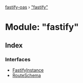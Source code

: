 [fastify-oas](../README.md) › ["fastify"](_fastify_.md)

# Module: "fastify"

## Index

### Interfaces

- [FastifyInstance](../interfaces/_fastify_.fastifyinstance.md)
- [RouteSchema](../interfaces/_fastify_.routeschema.md)
